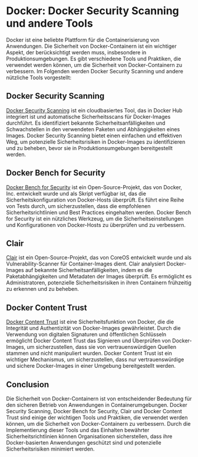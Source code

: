 # Docker: Docker Security Scanning und andere Tools

Docker ist eine beliebte Plattform für die Containerisierung von Anwendungen. Die Sicherheit von Docker-Containern ist ein wichtiger Aspekt, der berücksichtigt werden muss, insbesondere in Produktionsumgebungen. Es gibt verschiedene Tools und Praktiken, die verwendet werden können, um die Sicherheit von Docker-Containern zu verbessern. Im Folgenden werden Docker Security Scanning und andere nützliche Tools vorgestellt:

## Docker Security Scanning

[Docker Security Scanning](https://docs.docker.com/scanning/) ist ein cloudbasiertes Tool, das in Docker Hub integriert ist und automatische Sicherheitsscans für Docker-Images durchführt. Es identifiziert bekannte Sicherheitsanfälligkeiten und Schwachstellen in den verwendeten Paketen und Abhängigkeiten eines Images. Docker Security Scanning bietet einen einfachen und effektiven Weg, um potenzielle Sicherheitsrisiken in Docker-Images zu identifizieren und zu beheben, bevor sie in Produktionsumgebungen bereitgestellt werden.

## Docker Bench for Security

[Docker Bench for Security](https://github.com/docker/docker-bench-security) ist ein Open-Source-Projekt, das von Docker, Inc. entwickelt wurde und als Skript verfügbar ist, das die Sicherheitskonfiguration von Docker-Hosts überprüft. Es führt eine Reihe von Tests durch, um sicherzustellen, dass die empfohlenen Sicherheitsrichtlinien und Best Practices eingehalten werden. Docker Bench for Security ist ein nützliches Werkzeug, um die Sicherheitseinstellungen und Konfigurationen von Docker-Hosts zu überprüfen und zu verbessern.

## Clair

[Clair](https://github.com/quay/clair) ist ein Open-Source-Projekt, das von CoreOS entwickelt wurde und als Vulnerability-Scanner für Container-Images dient. Clair analysiert Docker-Images auf bekannte Sicherheitsanfälligkeiten, indem es die Paketabhängigkeiten und Metadaten der Images überprüft. Es ermöglicht es Administratoren, potenzielle Sicherheitsrisiken in ihren Containern frühzeitig zu erkennen und zu beheben.

## Docker Content Trust

[Docker Content Trust](https://docs.docker.com/engine/security/trust/) ist eine Sicherheitsfunktion von Docker, die die Integrität und Authentizität von Docker-Images gewährleistet. Durch die Verwendung von digitalen Signaturen und öffentlichen Schlüsseln ermöglicht Docker Content Trust das Signieren und Überprüfen von Docker-Images, um sicherzustellen, dass sie von vertrauenswürdigen Quellen stammen und nicht manipuliert wurden. Docker Content Trust ist ein wichtiger Mechanismus, um sicherzustellen, dass nur vertrauenswürdige und sichere Docker-Images in einer Umgebung bereitgestellt werden.

## Conclusion

Die Sicherheit von Docker-Containern ist von entscheidender Bedeutung für den sicheren Betrieb von Anwendungen in Containerumgebungen. Docker Security Scanning, Docker Bench for Security, Clair und Docker Content Trust sind einige der wichtigen Tools und Praktiken, die verwendet werden können, um die Sicherheit von Docker-Containern zu verbessern. Durch die Implementierung dieser Tools und das Einhalten bewährter Sicherheitsrichtlinien können Organisationen sicherstellen, dass ihre Docker-basierten Anwendungen geschützt sind und potenzielle Sicherheitsrisiken minimiert werden.
